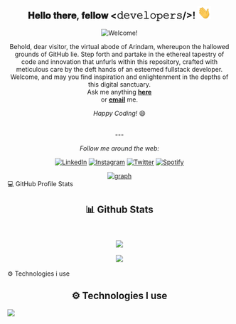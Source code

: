 <div align="center">
<h2> 𝐇𝐞𝐥𝐥𝐨 𝐭𝐡𝐞𝐫𝐞, 𝐟𝐞𝐥𝐥𝐨𝐰 <𝚍𝚎𝚟𝚎𝚕𝚘𝚙𝚎𝚛𝚜/>! <img src="https://github.com/ABSphreak/ABSphreak/blob/master/gifs/Hi.gif" width="30"></h2>
</div>

<div align="center" width="50">

<img src="../Arindam-7/gif/messagif.gif" alt="Welcome!" width="300"/>

</div>

<div align="center">

Behold, dear visitor, the virtual abode of Arindam, whereupon the hallowed grounds of GitHub lie. Step forth and partake in the ethereal tapestry of code and innovation that unfurls within this repository, crafted with meticulous care by the deft hands of an esteemed fullstack developer. Welcome, and may you find inspiration and enlightenment in the depths of this digital sanctuary. <br>
Ask me anything <a href="https://www.linkedin.com/in/arin7am/"><b>here</b></a><br>
or <a href="mailto:itsnotarindam@gmail.com"><b>email</b></a> me.

<i>Happy Coding!</i> 😄

</div>

<div align="center">

</br>
---

<i>Follow me around the web:</i><br>

<a href="https://www.linkedin.com/in/arin7am/" target="_blank"><img src="https://img.shields.io/badge/LinkedIn-%230077B5.svg?&style=flat-square&logo=linkedin&logoColor=white" alt="LinkedIn"></a>
<a href="https://www.instagram.com/arin7am/" target="_blank"><img src="https://img.shields.io/badge/Instagram-%23E4405F.svg?&style=flat-square&logo=instagram&logoColor=white" alt="Instagram"></a>
<a href="https://twitter.com/obscure__entity" target="_blank"><img src="https://img.shields.io/badge/Twitter-%231DA1F2.svg?&style=flat-square&logo=twitter&logoColor=white" alt="Twitter"></a>
<a href="https://open.spotify.com/user/qoekpxtyym8tvk1wekuz9earn" target="_blank"><img src="https://img.shields.io/badge/Spotify-%231ED760.svg?&style=flat-square&logo=spotify&logoColor=white" alt="Spotify"></a>

</div>



<div align="center">
    <a href="https://github.com/Arindam-7">
        <img src="https://github-readme-activity-graph.vercel.app/graph?username=Arindam-7&bg_color=75d5ff&color=ff7d78&line=0432ff&point=011892&area=true&hide_border=true" alt="graph" />
    </a>
</div>

<!-- <details>
    <summary>💌 Contact Me</summary>
    <div>
        <samp>
            <h2 align="center">😎 you can reach me at:</h2>
            <p align="center">
                <a href="https://www.linkedin.com/in/arin7am/" target="blank">
                    <img src="https://img.shields.io/badge/linkedin-%231DA1F2.svg?style=for-the-badge&logo=linkedin&logoColor=white" height="30" />
                </a>
            </p>
        </samp>
    </div>
</details> -->

<div>
  <summary>💻 GitHub Profile Stats</summary>
    <div>
        <h2 align="center">📊 Github Stats</h2>
        <br />
        <p align="center">
            <a href="https://github.com/Arindam-7">
                <img src="https://github-readme-streak-stats.herokuapp.com/?user=Arindam-7&theme=dark&hide_border=true&border_radius=10" />
            </a>
        </p>
        <p align="center">
            <a href="https://github.com/Arindam-7">
                <img src="https://github-readme-stats.vercel.app/api?username=Arindam-7&show_icons=true&theme=vision-friendly-dark" />
            </a>
        </p>
    </div>
</div>

<div>
    <summary>⚙️ Technologies i use</summary>
    <div>
        <h2 align="center"> ⚙️ Technologies I use </h2>
        <img src="https://skillicons.dev/icons?i=html,css,javascript,python,postman,cpp,tailwindcss,nextjs,react,github,mongodb,github,linkedin,nodejs,git,express&theme=dark" />
    </div>
</div>

